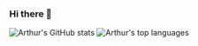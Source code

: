 ### Hi there 👋
![Arthur's GitHub stats](https://github-readme-stats.vercel.app/api?username=elvanaud&count_private=true&show_icons=true&theme=dark) 
![Arthur's top languages](https://github-readme-stats.vercel.app/api/top-langs/?username=elvanaud&hide=jupyter%20notebook&langs_count=10&layout=compact)
<!--
**elvanaud/elvanaud** is a ✨ _special_ ✨ repository because its `README.md` (this file) appears on your GitHub profile.

Here are some ideas to get you started:

- 🔭 I’m currently working on ...
- 🌱 I’m currently learning ...
- 👯 I’m looking to collaborate on ...
- 🤔 I’m looking for help with ...
- 💬 Ask me about ...
- 📫 How to reach me: ...
- 😄 Pronouns: ...
- ⚡ Fun fact: ...
-->
